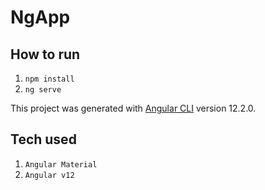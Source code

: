 # NgApp

## How to run
1. `npm install`
2. `ng serve`


This project was generated with [Angular CLI](https://github.com/angular/angular-cli) version 12.2.0.

## Tech used
1. `Angular Material`
2. `Angular v12`
